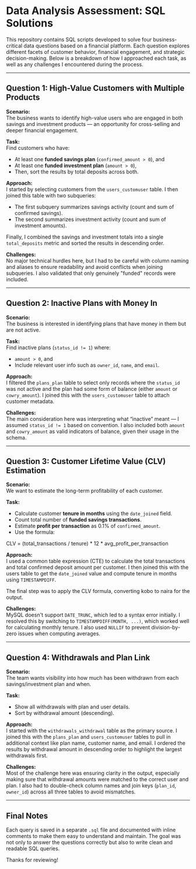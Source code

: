 # Data Analysis Assessment: SQL Solutions

This repository contains SQL scripts developed to solve four business-critical data questions based on a financial platform. Each question explores different facets of customer behavior, financial engagement, and strategic decision-making. Below is a breakdown of how I approached each task, as well as any challenges I encountered during the process.

---

## Question 1: High-Value Customers with Multiple Products

**Scenario:**  
The business wants to identify high-value users who are engaged in both savings and investment products — an opportunity for cross-selling and deeper financial engagement.

**Task:**  
Find customers who have:
- At least one **funded savings plan** (`confirmed_amount > 0`), and
- At least one **funded investment plan** (`amount > 0`),
- Then, sort the results by total deposits across both.

**Approach:**  
I started by selecting customers from the `users_customuser` table. I then joined this table with two subqueries:
- The first subquery summarizes savings activity (count and sum of confirmed savings).
- The second summarizes investment activity (count and sum of investment amounts).

Finally, I combined the savings and investment totals into a single `total_deposits` metric and sorted the results in descending order.

**Challenges:**  
No major technical hurdles here, but I had to be careful with column naming and aliases to ensure readability and avoid conflicts when joining subqueries. I also validated that only genuinely "funded" records were included.

---

## Question 2: Inactive Plans with Money In

**Scenario:**  
The business is interested in identifying plans that have money in them but are not active.

**Task:**  
Find inactive plans (`status_id != 1`) where:
- `amount > 0`, and
- Include relevant user info such as `owner_id`, `name`, and `email`.

**Approach:**  
I filtered the `plans_plan` table to select only records where the `status_id` was not active and the plan had some form of balance (either `amount` or `cowry_amount`). I joined this with the `users_customuser` table to attach customer metadata.

**Challenges:**  
The main consideration here was interpreting what “inactive” meant — I assumed `status_id != 1` based on convention. I also included both `amount` and `cowry_amount` as valid indicators of balance, given their usage in the schema.

---

## Question 3: Customer Lifetime Value (CLV) Estimation

**Scenario:**  
We want to estimate the long-term profitability of each customer.

**Task:**  
- Calculate customer **tenure in months** using the `date_joined` field.
- Count total number of **funded savings transactions**.
- Estimate **profit per transaction** as 0.1% of `confirmed_amount`.
- Use the formula:

CLV = (total_transactions / tenure) * 12 * avg_profit_per_transaction


**Approach:**  
I used a common table expression (CTE) to calculate the total transactions and total confirmed deposit amount per customer. I then joined this with the users table to get the `date_joined` value and compute tenure in months using `TIMESTAMPDIFF`.

The final step was to apply the CLV formula, converting kobo to naira for the output.

**Challenges:**  
MySQL doesn't support `DATE_TRUNC`, which led to a syntax error initially. I resolved this by switching to `TIMESTAMPDIFF(MONTH, ...)`, which worked well for calculating monthly tenure. I also used `NULLIF` to prevent division-by-zero issues when computing averages.

---

## Question 4: Withdrawals and Plan Link

**Scenario:**  
The team wants visibility into how much has been withdrawn from each savings/investment plan and when.

**Task:**  
- Show all withdrawals with plan and user details.
- Sort by withdrawal amount (descending).

**Approach:**  
I started with the `withdrawals_withdrawal` table as the primary source. I joined this with the `plans_plan` and `users_customuser` tables to pull in additional context like plan name, customer name, and email. I ordered the results by withdrawal amount in descending order to highlight the largest withdrawals first.

**Challenges:**  
Most of the challenge here was ensuring clarity in the output, especially making sure that withdrawal amounts were matched to the correct user and plan. I also had to double-check column names and join keys (`plan_id`, `owner_id`) across all three tables to avoid mismatches.

---

## Final Notes

Each query is saved in a separate `.sql` file and documented with inline comments to make them easy to understand and maintain. The goal was not only to answer the questions correctly but also to write clean and readable SQL queries.

Thanks for reviewing!
